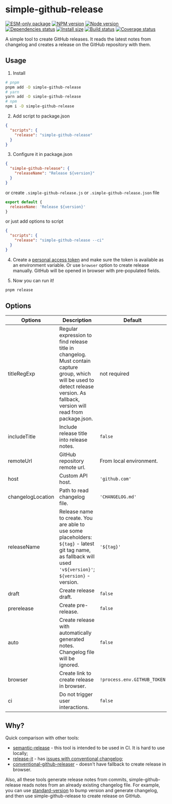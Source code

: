 # simple-github-release

[![ESM-only package][package]][package-url]
[![NPM version][npm]][npm-url]
[![Node version][node]][node-url]
[![Dependencies status][deps]][deps-url]
[![Install size][size]][size-url]
[![Build status][build]][build-url]
[![Coverage status][coverage]][coverage-url]

[package]: https://img.shields.io/badge/package-ESM--only-ffe536.svg
[package-url]: https://nodejs.org/api/esm.html

[npm]: https://img.shields.io/npm/v/simple-github-release.svg
[npm-url]: https://www.npmjs.com/package/simple-github-release

[node]: https://img.shields.io/node/v/simple-github-release.svg
[node-url]: https://nodejs.org

[deps]: https://img.shields.io/librariesio/release/npm/simple-github-release
[deps-url]: https://libraries.io/npm/simple-github-release/tree

[size]: https://packagephobia.com/badge?p=simple-github-release
[size-url]: https://packagephobia.com/result?p=simple-github-release

[build]: https://img.shields.io/github/actions/workflow/status/TrigenSoftware/simple-release/tests.yml?branch=main
[build-url]: https://github.com/TrigenSoftware/simple-release/actions

[coverage]: https://img.shields.io/codecov/c/github/TrigenSoftware/simple-release.svg?flag=simple-github-release
[coverage-url]: https://app.codecov.io/gh/TrigenSoftware/simple-release/tree/main/packages%2Fsimple-github-release

A simple tool to create GitHub releases. It reads the latest notes from changelog and creates a release on the GitHub repository with them.

## Usage

1. Install

```bash
# pnpm
pnpm add -D simple-github-release
# yarn
yarn add -D simple-github-release
# npm
npm i -D simple-github-release
```

2. Add script to package.json

```json
{
  "scripts": {
    "release": "simple-github-release"
  }
}
```

3. Configure it in package.json

```json
{
  "simple-github-release": {
    "releaseName": "Release ${version}"
  }
}
```

or create `.simple-github-release.js` or `.simple-github-release.json` file

```js
export default {
  releaseName: 'Release ${version}'
}
```

or just add options to script

```json
{
  "scripts": {
    "release": "simple-github-release --ci"
  }
}
```

4. Create a [personal access token](https://github.com/settings/tokens/new?scopes=repo&description=simple-github-release) and make sure the token is available as an environment variable. Or use `browser` option to create release manually. GitHub will be opened in browser with pre-populated fields.

5. Now you can run it!

```bash
pnpm release
```

## Options

| Options | Description | Default |
|---------|-------------|---------|
| titleRegExp | Regular expression to find release title in changelog. Must contain capture group, which will be used to detect release version. As fallback, version will read from package.json. | not required |
| includeTitle | Include release title into release notes. | `false` |
| remoteUrl | GitHub repository remote url. | From local environment. |
| host | Custom API host. | `'github.com'` |
| changelogLocation | Path to read changelog file. | `'CHANGELOG.md'` |
| releaseName | Release name to create. You are able to use some placeholders: `${tag}` - latest git tag name, as fallback will used `'v${version}'`; `${version}` - version. | `'${tag}'` |
| draft | Create release draft. | `false` |
| prerelease | Create pre-release. | `false` |
| auto | Create release with automatically generated notes. Changelog file will be ignored. | `false` |
| browser | Create link to create release in browser. | `!process.env.GITHUB_TOKEN` |
| ci | Do not trigger user interactions. | `false` |

## Why?

Quick comparison with other tools:

- [semantic-release](https://github.com/semantic-release/semantic-release) - this tool is intended to be used in CI. It is hard to use locally;
- [release-it](https://github.com/release-it/release-it) - has [issues with conventional changelog](https://github.com/release-it/conventional-changelog/issues);
- [conventional-github-releaser](https://github.com/conventional-changelog/releaser-tools/tree/master/packages/conventional-github-releaser) - doesn't have fallback to create release in browser.

Also, all these tools generate release notes from commits, simple-github-release reads notes from an already existing changelog file. For example, you can use [standard-version](https://github.com/conventional-changelog/standard-version) to bump version and generate changelog, and then use simple-github-release to create release on GitHub.
